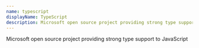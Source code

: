 ```yaml
---
name: typescript
displayName: TypeScript
description: Microsoft open source project providing strong type support to JavaScript
---
```

Microsoft open source project providing strong type support to JavaScript